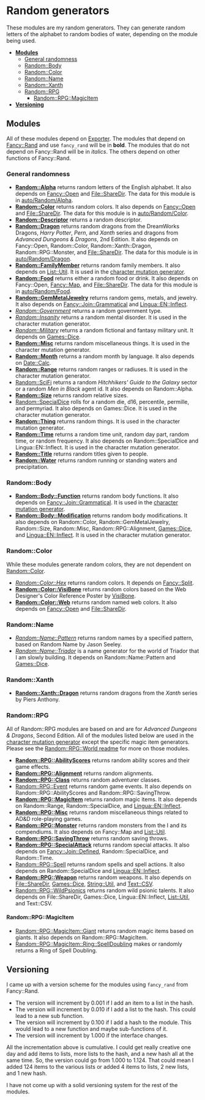 # Random generators

These modules are my random generators. They can generate random letters of the alphabet to random bodies of water, depending on the module being used.

* [**Modules**](#modules)
  * [General randomness](#general-randomness)
  * [Random::Body](#randombody)
  * [Random::Color](#randomcolor)
  * [Random::Name](#randomname)
  * [Random::Xanth](#randomxanth)
  * [Random::RPG](#randomrpg)
    * [Random::RPG::MagicItem](#randomrpgmagicitem)
* [**Versioning**](#versioning)

## Modules

All of these modules depend on [Exporter](https://metacpan.org/pod/Exporter). The modules that depend on [Fancy::Rand](../Fancy/Rand.pm) and use `fancy_rand` will be in **bold**. The modules that do not depend on Fancy::Rand will be in *italics*. The others depend on other functions of Fancy::Rand.

### General randomness

* [**Random::Alpha**](Alpha.pm) returns random letters of the English alphabet. It also depends on [Fancy::Open](../Fancy/Open.pm) and [File::ShareDir](https://metacpan.org/pod/File::ShareDir). The data for this module is in [auto/Random/Alpha](../auto/Random/Alpha).
* [**Random::Color**](Color.pm) returns random colors. It also depends on [Fancy::Open](../Fancy/Open.pm) and [File::ShareDir](https://metacpan.org/pod/File::ShareDir). The data for this module is in [auto/Random/Color](../auto/Random/Color).
* [**Random::Descriptor**](Descriptor.pm) returns a random descriptor.
* [**Random::Dragon**](Dragon.pm) returns random dragons from the DreamWorks Dragons, *Harry Potter*, *Pern*, and *Xanth* series and dragons from *Advanced Dungeons & Dragons*, 2nd Edition. It also depends on Fancy::Open, Random::Color, Random::Xanth::Dragon, Random::RPG::Monster, and [File::ShareDir](https://metacpan.org/pod/File::ShareDir). The data for this module is in [auto/Random/Dragon](../auto/Random/Dragon).
* [**Random::FamilyMember**](FamilyMember.pm) returns random family members. It also depends on [List::Util](https://metacpan.org/pod/List::Util).  It is used in the [character mutation generator](../RPG/CharacterMutation.pm).
* [**Random::Food**](Food.pm) returns either a random food or drink. It also depends on Fancy::Open, [Fancy::Map](../Fancy/Map.pm), and [File::ShareDir](https://metacpan.org/pod/File::ShareDir). The data for this module is in [auto/Random/Food](../auto/Random/Food).
* [**Random::GemMetalJewelry**](GemMetalJewelry.pm) returns random gems, metals, and jewelry. It also depends on [Fancy::Join::Grammatical](../Fancy/Join/Grammatical.pm) and [Lingua::EN::Inflect](https://metacpan.org/pod/Lingua::EN::Inflect).
* [*Random::Government*](Government.pm) returns a random government type.
* [*Random::Insanity*](Insanity.pm) returns a random mental disorder. It is used in the character mutation generator.
* [*Random::Military*](Military.pm) returns a random fictional and fantasy military unit. It depends on [Games::Dice](https://metacpan.org/pod/Games::Dice).
* [**Random::Misc**](Misc.pm) returns random miscellaneous things. It is used in the character mutation generator.
* [**Random::Month**](Month.pm) returns a random month by language. It also depends on [Date::Calc](https://metacpan.org/pod/Date::Calc).
* [**Random::Range**](Range.pm) returns random ranges or radiuses. It is used in the character mutation generator.
* [Random::SciFi](SciFi.pm) returns a random *Hitchhikers' Guide to the Galaxy* sector or a random *Men in Black* agent id. It also depends on Random::Alpha.
* [**Random::Size**](Size.pm) returns random relative sizes.
* [Random::SpecialDice](SpecialDice.pm) rolls for a random die, d16, percentile, permille, and permyriad. It also depends on Games::Dice. It is used in the character mutation generator.
* [**Random::Thing**](Thing.pm) returns random things. It is used in the character mutation generator.
* [**Random::Time**](Time.pm) returns a random time unit, random day part, random time, or random frequency. It also depends on Random::SpecialDice and Lingua::EN::Inflect. It is used in the character mutation generator.
* [**Random::Title**](Title.pm) returns random titles given to people.
* [**Random::Water**](Water.pm) returns random running or standing waters and precipitation.

### Random::Body

* [**Random::Body::Function**](Body/Function.pm) returns random body functions. It also depends on [Fancy::Join::Grammatical](../Fancy/Join/Grammatical.pm). It is used in the [character mutation generator](../RPG/CharacterMutation.pm).
* [**Random::Body::Modification**](Body/Modification.pm) returns random body modifications. It also depends on Random::Color, Random::GemMetalJewelry, Random::Size, Random::Misc, Random::RPG::Alignment, [Games::Dice](https://metacpan.org/pod/Games::Dice), and [Lingua::EN::Inflect](https://metacpan.org/pod/Lingua::EN::Inflect). It is used in the character mutation generator.

### Random::Color

While these modules generate random colors, they are not dependent on [Random::Color](Color.pm).

* [*Random::Color::Hex*](Color/Hex.pm) returns random colors. It depends on [Fancy::Split](../Fancy/Split.pm).
* [**Random::Color::VisiBone**](Color/VisiBone.pm) returns random colors based on the Web Designer's Color Reference Poster by [VisiBone](http://www.visibone.com/color/poster4x.html).
* [**Random::Color::Web**](Color/Web.pm) returns random named web colors. It also depends on [Fancy::Open](../Fancy/Open.pm) and [File::ShareDir](https://metacpan.org/pod/File::ShareDir).

### Random::Name

* [*Random::Name::Pattern*](Name/Pattern.pm) returns random names by a specified pattern, based on Random Name by Jason Seeley.
* [*Random::Name::Triador*](Name/Triador.pm) is a name generator for the world of Triador that I am slowly building. It depends on Random::Name::Pattern and [Games::Dice](https://metacpan.org/pod/Games::Dice).

### Random::Xanth

* [**Random::Xanth::Dragon**](Xanth/Dragon.pm) returns random dragons from the *Xanth* series by Piers Anthony.

### Random::RPG

All of Random::RPG modules are based on and are for *Advanced Dungeons & Dragons*, Second Edition. All of the modules listed below are used in the [character mutation generator](../RPG/CharacterMutation.pm) except the specific magic item generators. Please see the [Random::RPG::World readme](RPG/World/readme.md) for more on those modules.

* [**Random::RPG::AbilityScores**](RPG/AbilityScores.pm) returns random ability scores and their game effects.
* [**Random::RPG::Alignment**](RPG/Alignment.pm) returns random alignments.
* [**Random::RPG::Class**](RPG/Class.pm) returns random adventurer classes.
* [Random::RPG::Event](RPG/Event.pm) returns random game events. It also depends on Random::RPG::AbilityScores and Random::RPG::SavingThrow.
* [**Random::RPG::MagicItem**](RPG/MagicItem.pm) returns random magic items. It also depends on Random::Range, Random::SpecialDice, and [Lingua::EN::Inflect](https://metacpan.org/pod/Lingua::EN::Inflect).
* [**Random::RPG::Misc**](RPG/Misc.pm) returns random miscellaneous things related to AD&D role-playing games.
* [**Random::RPG::Monster**](RPG/Monster.pm) returns random monsters from the I<Monstrous Manual> and its compendiums. It also depends on Fancy::Map and [List::Util](https://metacpan.org/pod/List::Util).
* [**Random::RPG::SavingThrow**](RPG/SavingThrow.pm) returns random saving throws.
* [**Random::RPG::SpecialAttack**](RPG/SpecialAttack.pm) returns random special attacks. It also depends on [Fancy::Join::Defined](../Fancy/Join/Defined.pm), Random::SpecialDice, and Random::Time.
* [Random::RPG::Spell](RPG/Spell.pm) returns random spells and spell actions. It also depends on Random::SpecialDice and [Lingua::EN::Inflect](https://metacpan.org/pod/Lingua::EN::Inflect).
* [**Random::RPG::Weapon**](RPG/Weapon.pm) returns random weapons. It also depends on [File::ShareDir](https://metacpan.org/pod/File::ShareDir), [Games::Dice](https://metacpan.org/pod/Games::Dice), [String::Util](https://metacpan.org/pod/String::Util), and [Text::CSV](https://metacpan.org/pod/Text::CSV).
* [Random::RPG::WildPsionics](RPG/WildPsionics.pm) returns random wild psionic talents. It also depends on File::ShareDir, Games::Dice, Lingua::EN::Inflect, [List::Util](https://metacpan.org/pod/List::Util), and Text::CSV.

#### Random::RPG::MagicItem

* [Random::RPG::MagicItem::Giant](RPG/MagicItem/Giant.pm) returns random magic items based on giants. It also depends on Random::RPG::MagicItem.
* [Random::RPG::MagicItem::Ring::SpellDoubling](RPG/MagicItem/Ring/SpellDoubling.pm) makes or randomly returns a Ring of Spell Doubling.

## Versioning

I came up with a version scheme for the modules using `fancy_rand` from Fancy::Rand.

* The version will increment by 0.001 if I add an item to a list in the hash.
* The version will increment by 0.010 if I add a list to the hash. This could lead to a new sub function.
* The version will increment by 0.100 if I add a hash to the module. This would lead to a new function and maybe sub-functions of it.
* The version will increment by 1.000 if the interface changes.

All the incrementation above is cumulative. I could get really creative one day and add items to lists, more lists to the hash, and a new hash all at the same time. So, the version could go from 1.000 to 1.124. That could mean I added 124 items to the various lists or added 4 items to lists, 2 new lists, and 1 new hash.

I have not come up with a solid versioning system for the rest of the modules.
